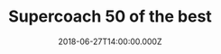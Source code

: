 ---
bylines: "Martin Banks"
capi: ""
date: "2018-06-27T14:00:00.000Z"
description: ""
preview: "https://d2n6ofw4o746cn.cloudfront.net/T3Interactives/2018/201803-supercoach-top50/_BUILD/PROD/embedCode.html"
slug: "supercoach-50-of-the-best"
tech: "vanilla js"
thumb: ""
title: "Supercoach 50 of the best"
---